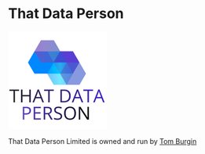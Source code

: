 # That Data Person

![That Data Person Limited](https://github.com/thatdataperson/.github/blob/main/ThatDataPerson.Logo.Titled.png?raw=true)

That Data Person Limited is owned and run by [Tom Burgin](https://github.com/tgburgin)
